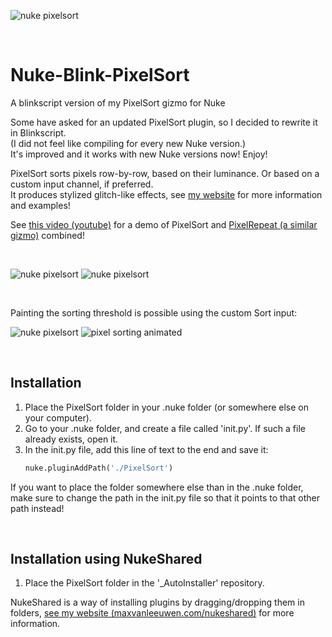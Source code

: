 ![nuke pixelsort](https://maxvanleeuwen.com/wp-content/uploads/PIXELSORT_04.jpg)

<br>


# Nuke-Blink-PixelSort

A blinkscript version of my PixelSort gizmo for Nuke

Some have asked for an updated PixelSort plugin, so I decided to rewrite it in Blinkscript.
<br>(I did not feel like compiling for every new Nuke version.)
<br>It's improved and it works with new Nuke versions now! Enjoy!

PixelSort sorts pixels row-by-row, based on their luminance. Or based on a custom input channel, if preferred.
<br>It produces stylized glitch-like effects, see [my website](https://maxvanleeuwen.com/pixelsort) for more information and examples!

See [this video (youtube)](https://youtu.be/Lp81rwgta0Y) for a demo of PixelSort and [PixelRepeat (a similar gizmo)](http://www.nukepedia.com/blink/filter/pixelrepeat) combined!

<br>

![nuke pixelsort](https://maxvanleeuwen.com/wp-content/uploads/PixelSort_Gizmo.png) ![nuke pixelsort](https://maxvanleeuwen.com/wp-content/uploads/PixelSort_Node-1.png)

<br>

Painting the sorting threshold is possible using the custom Sort input:

![nuke pixelsort](https://maxvanleeuwen.com/wp-content/uploads/Painting.gif)
![pixel sorting animated](https://maxvanleeuwen.com/wp-content/uploads/PixelSortPainting.gif)

<br>

## Installation

1. Place the PixelSort folder in your .nuke folder (or somewhere else on your computer).
2. Go to your .nuke folder, and create a file called 'init.py'. If such a file already exists, open it.
3. In the init.py file, add this line of text to the end and save it:
   ```python
   nuke.pluginAddPath('./PixelSort')
   ```

If you want to place the folder somewhere else than in the .nuke folder, make sure to change the path in the init.py file so that it points to that other path instead!

<br>

## Installation using NukeShared

1. Place the PixelSort folder in the '_AutoInstaller' repository.

NukeShared is a way of installing plugins by dragging/dropping them in folders, [see my website (maxvanleeuwen.com/nukeshared)](https://maxvanleeuwen.com/nukeshared) for more information.
